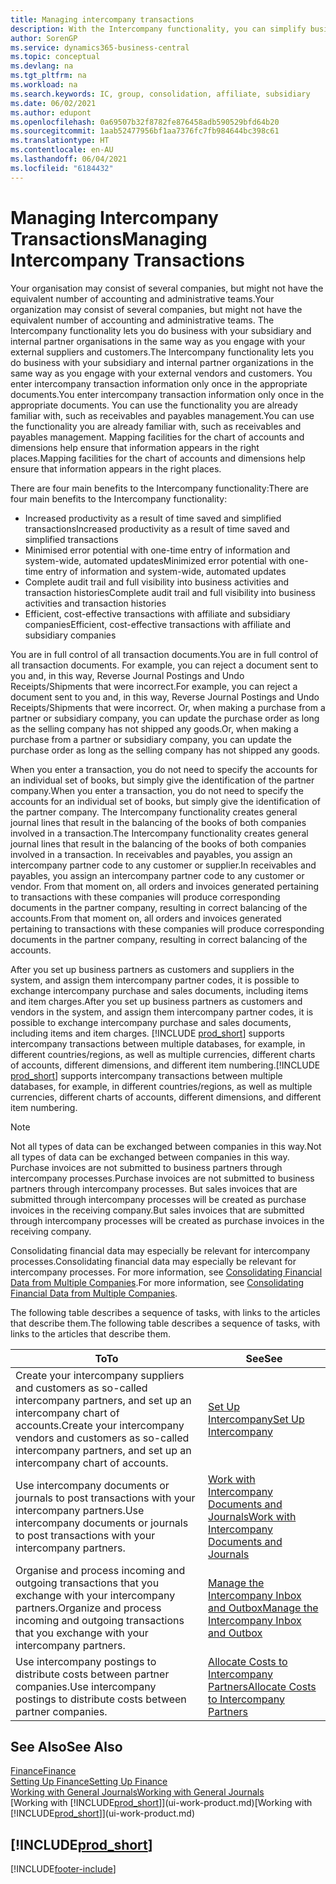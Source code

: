 ```yaml
---
title: Managing intercompany transactions
description: With the Intercompany functionality, you can simplify business processes and transactions between companies within the same organisation.
author: SorenGP
ms.service: dynamics365-business-central
ms.topic: conceptual
ms.devlang: na
ms.tgt_pltfrm: na
ms.workload: na
ms.search.keywords: IC, group, consolidation, affiliate, subsidiary
ms.date: 06/02/2021
ms.author: edupont
ms.openlocfilehash: 0a69507b32f8782fe876458adb590529bfd64b20
ms.sourcegitcommit: 1aab52477956bf1aa7376fc7fb984644bc398c61
ms.translationtype: HT
ms.contentlocale: en-AU
ms.lasthandoff: 06/04/2021
ms.locfileid: "6184432"
---
```

# <a name="managing-intercompany-transactions"></a><span data-ttu-id="836d9-103">Managing Intercompany Transactions</span><span class="sxs-lookup"><span data-stu-id="836d9-103">Managing Intercompany Transactions</span></span>

<span data-ttu-id="836d9-104">Your organisation may consist of several companies, but might not have the equivalent number of accounting and administrative teams.</span><span class="sxs-lookup"><span data-stu-id="836d9-104">Your organization may consist of several companies, but might not have the equivalent number of accounting and administrative teams.</span></span> <span data-ttu-id="836d9-105">The Intercompany functionality lets you do business with your subsidiary and internal partner organisations in the same way as you engage with your external suppliers and customers.</span><span class="sxs-lookup"><span data-stu-id="836d9-105">The Intercompany functionality lets you do business with your subsidiary and internal partner organizations in the same way as you engage with your external vendors and customers.</span></span> <span data-ttu-id="836d9-106">You enter intercompany transaction information only once in the appropriate documents.</span><span class="sxs-lookup"><span data-stu-id="836d9-106">You enter intercompany transaction information only once in the appropriate documents.</span></span> <span data-ttu-id="836d9-107">You can use the functionality you are already familiar with, such as receivables and payables management.</span><span class="sxs-lookup"><span data-stu-id="836d9-107">You can use the functionality you are already familiar with, such as receivables and payables management.</span></span> <span data-ttu-id="836d9-108">Mapping facilities for the chart of accounts and dimensions help ensure that information appears in the right places.</span><span class="sxs-lookup"><span data-stu-id="836d9-108">Mapping facilities for the chart of accounts and dimensions help ensure that information appears in the right places.</span></span>  

<span data-ttu-id="836d9-109">There are four main benefits to the Intercompany functionality:</span><span class="sxs-lookup"><span data-stu-id="836d9-109">There are four main benefits to the Intercompany functionality:</span></span>  

- <span data-ttu-id="836d9-110">Increased productivity as a result of time saved and simplified transactions</span><span class="sxs-lookup"><span data-stu-id="836d9-110">Increased productivity as a result of time saved and simplified transactions</span></span>  
- <span data-ttu-id="836d9-111">Minimised error potential with one-time entry of information and system-wide, automated updates</span><span class="sxs-lookup"><span data-stu-id="836d9-111">Minimized error potential with one-time entry of information and system-wide, automated updates</span></span>  
- <span data-ttu-id="836d9-112">Complete audit trail and full visibility into business activities and transaction histories</span><span class="sxs-lookup"><span data-stu-id="836d9-112">Complete audit trail and full visibility into business activities and transaction histories</span></span>  
- <span data-ttu-id="836d9-113">Efficient, cost-effective transactions with affiliate and subsidiary companies</span><span class="sxs-lookup"><span data-stu-id="836d9-113">Efficient, cost-effective transactions with affiliate and subsidiary companies</span></span>  

<span data-ttu-id="836d9-114">You are in full control of all transaction documents.</span><span class="sxs-lookup"><span data-stu-id="836d9-114">You are in full control of all transaction documents.</span></span> <span data-ttu-id="836d9-115">For example, you can reject a document sent to you and, in this way, Reverse Journal Postings and Undo Receipts/Shipments that were incorrect.</span><span class="sxs-lookup"><span data-stu-id="836d9-115">For example, you can reject a document sent to you and, in this way, Reverse Journal Postings and Undo Receipts/Shipments that were incorrect.</span></span> <span data-ttu-id="836d9-116">Or, when making a purchase from a partner or subsidiary company, you can update the purchase order as long as the selling company has not shipped any goods.</span><span class="sxs-lookup"><span data-stu-id="836d9-116">Or, when making a purchase from a partner or subsidiary company, you can update the purchase order as long as the selling company has not shipped any goods.</span></span>  

<span data-ttu-id="836d9-117">When you enter a transaction, you do not need to specify the accounts for an individual set of books, but simply give the identification of the partner company.</span><span class="sxs-lookup"><span data-stu-id="836d9-117">When you enter a transaction, you do not need to specify the accounts for an individual set of books, but simply give the identification of the partner company.</span></span> <span data-ttu-id="836d9-118">The Intercompany functionality creates general journal lines that result in the balancing of the books of both companies involved in a transaction.</span><span class="sxs-lookup"><span data-stu-id="836d9-118">The Intercompany functionality creates general journal lines that result in the balancing of the books of both companies involved in a transaction.</span></span> <span data-ttu-id="836d9-119">In receivables and payables, you assign an intercompany partner code to any customer or supplier.</span><span class="sxs-lookup"><span data-stu-id="836d9-119">In receivables and payables, you assign an intercompany partner code to any customer or vendor.</span></span> <span data-ttu-id="836d9-120">From that moment on, all orders and invoices generated pertaining to transactions with these companies will produce corresponding documents in the partner company, resulting in correct balancing of the accounts.</span><span class="sxs-lookup"><span data-stu-id="836d9-120">From that moment on, all orders and invoices generated pertaining to transactions with these companies will produce corresponding documents in the partner company, resulting in correct balancing of the accounts.</span></span>  

<span data-ttu-id="836d9-121">After you set up business partners as customers and suppliers in the system, and assign them intercompany partner codes, it is possible to exchange intercompany purchase and sales documents, including items and item charges.</span><span class="sxs-lookup"><span data-stu-id="836d9-121">After you set up business partners as customers and vendors in the system, and assign them intercompany partner codes, it is possible to exchange intercompany purchase and sales documents, including items and item charges.</span></span> <span data-ttu-id="836d9-122">[!INCLUDE [prod_short](includes/prod_short.md)] supports intercompany transactions between multiple databases, for example, in different countries/regions, as well as multiple currencies, different charts of accounts, different dimensions, and different item numbering.</span><span class="sxs-lookup"><span data-stu-id="836d9-122">[!INCLUDE [prod_short](includes/prod_short.md)] supports intercompany transactions between multiple databases, for example, in different countries/regions, as well as multiple currencies, different charts of accounts, different dimensions, and different item numbering.</span></span>  

> [!NOTE]
> <span data-ttu-id="836d9-123">Not all types of data can be exchanged between companies in this way.</span><span class="sxs-lookup"><span data-stu-id="836d9-123">Not all types of data can be exchanged between companies in this way.</span></span> <span data-ttu-id="836d9-124">Purchase invoices are not submitted to business partners through intercompany processes.</span><span class="sxs-lookup"><span data-stu-id="836d9-124">Purchase invoices are not submitted to business partners through intercompany processes.</span></span> <span data-ttu-id="836d9-125">But sales invoices that are submitted through intercompany processes will be created as purchase invoices in the receiving company.</span><span class="sxs-lookup"><span data-stu-id="836d9-125">But sales invoices that are submitted through intercompany processes will be created as purchase invoices in the receiving company.</span></span>

<span data-ttu-id="836d9-126">Consolidating financial data may especially be relevant for intercompany processes.</span><span class="sxs-lookup"><span data-stu-id="836d9-126">Consolidating financial data may especially be relevant for intercompany processes.</span></span> <span data-ttu-id="836d9-127">For more information, see [Consolidating Financial Data from Multiple Companies](finance-consolidated-company-reporting.md).</span><span class="sxs-lookup"><span data-stu-id="836d9-127">For more information, see [Consolidating Financial Data from Multiple Companies](finance-consolidated-company-reporting.md).</span></span>

<span data-ttu-id="836d9-128">The following table describes a sequence of tasks, with links to the articles that describe them.</span><span class="sxs-lookup"><span data-stu-id="836d9-128">The following table describes a sequence of tasks, with links to the articles that describe them.</span></span>

|<span data-ttu-id="836d9-129">To</span><span class="sxs-lookup"><span data-stu-id="836d9-129">To</span></span> |<span data-ttu-id="836d9-130">See</span><span class="sxs-lookup"><span data-stu-id="836d9-130">See</span></span>|
|---|---|
|<span data-ttu-id="836d9-131">Create your intercompany suppliers and customers as so-called intercompany partners, and set up an intercompany chart of accounts.</span><span class="sxs-lookup"><span data-stu-id="836d9-131">Create your intercompany vendors and customers as so-called intercompany partners, and set up an intercompany chart of accounts.</span></span>|[<span data-ttu-id="836d9-132">Set Up Intercompany</span><span class="sxs-lookup"><span data-stu-id="836d9-132">Set Up Intercompany</span></span>](intercompany-how-setup.md)|
|<span data-ttu-id="836d9-133">Use intercompany documents or journals to post transactions with your intercompany partners.</span><span class="sxs-lookup"><span data-stu-id="836d9-133">Use intercompany documents or journals to post transactions with your intercompany partners.</span></span>|[<span data-ttu-id="836d9-134">Work with Intercompany Documents and Journals</span><span class="sxs-lookup"><span data-stu-id="836d9-134">Work with Intercompany Documents and Journals</span></span>](intercompany-how-work-documents-journals.md)|
|<span data-ttu-id="836d9-135">Organise and process incoming and outgoing transactions that you exchange with your intercompany partners.</span><span class="sxs-lookup"><span data-stu-id="836d9-135">Organize and process incoming and outgoing transactions that you exchange with your intercompany partners.</span></span>|[<span data-ttu-id="836d9-136">Manage the Intercompany Inbox and Outbox</span><span class="sxs-lookup"><span data-stu-id="836d9-136">Manage the Intercompany Inbox and Outbox</span></span>](intercompany-how-manage-intercompany-inbox.md)|
|<span data-ttu-id="836d9-137">Use intercompany postings to distribute costs between partner companies.</span><span class="sxs-lookup"><span data-stu-id="836d9-137">Use intercompany postings to distribute costs between partner companies.</span></span>|[<span data-ttu-id="836d9-138">Allocate Costs to Intercompany Partners</span><span class="sxs-lookup"><span data-stu-id="836d9-138">Allocate Costs to Intercompany Partners</span></span>](intercompany-allocate-costs.md)|

## <a name="see-also"></a><span data-ttu-id="836d9-139">See Also</span><span class="sxs-lookup"><span data-stu-id="836d9-139">See Also</span></span>

[<span data-ttu-id="836d9-140">Finance</span><span class="sxs-lookup"><span data-stu-id="836d9-140">Finance</span></span>](finance.md)  
[<span data-ttu-id="836d9-141">Setting Up Finance</span><span class="sxs-lookup"><span data-stu-id="836d9-141">Setting Up Finance</span></span>](finance-setup-finance.md)  
[<span data-ttu-id="836d9-142">Working with General Journals</span><span class="sxs-lookup"><span data-stu-id="836d9-142">Working with General Journals</span></span>](ui-work-general-journals.md)  
<span data-ttu-id="836d9-143">[Working with [!INCLUDE[prod_short](includes/prod_short.md)]](ui-work-product.md)</span><span class="sxs-lookup"><span data-stu-id="836d9-143">[Working with [!INCLUDE[prod_short](includes/prod_short.md)]](ui-work-product.md)</span></span>

## [!INCLUDE[prod_short](includes/free_trial_md.md)]  


[!INCLUDE[footer-include](includes/footer-banner.md)]